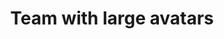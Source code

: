 ---
title: Team with large avatars
category: Marketing
paid: true
isActive: true
ltr: {"react":{"jsxCss":[],"jsxTail":[{"code":"export default () => {\n\n    const team = [\n        {\n            avatar: \"https://images.unsplash.com/photo-1511485977113-f34c92461ad9?ixlib=rb-1.2.1&q=80&fm=jpg&crop=faces&fit=crop&h=200&w=200&ixid=eyJhcHBfaWQiOjE3Nzg0fQ\",\n            name: \"Martiana dialan\",\n            title: \"Product designer\",\n            desc: \"Lorem Ipsum is simply dummy text of the printing and typesettin industry.\",\n            linkedin: \"javascript:void(0)\",\n            twitter: \"javascript:void(0)\",\n        },\n        {\n            avatar: \"https://api.uifaces.co/our-content/donated/xZ4wg2Xj.jpg\",\n            name: \"Micheal colorand\",\n            title: \"Software engineer\",\n            desc: \"Lorem Ipsum is simply dummy text of the printing and typesettin industry.\",\n            linkedin: \"javascript:void(0)\",\n            twitter: \"javascript:void(0)\",\n        },\n        {\n            avatar: \"https://randomuser.me/api/portraits/women/79.jpg\",\n            name: \"Brown Luis\",\n            title: \"Full stack engineer\",\n            desc: \"Lorem Ipsum is simply dummy text of the printing and typesettin industry.\",\n            linkedin: \"javascript:void(0)\",\n            twitter: \"javascript:void(0)\",\n        },\n        {\n            avatar: \"https://randomuser.me/api/portraits/women/63.jpg\",\n            name: \"Lysa sandiago\",\n            title: \"Head of designers\",\n            desc: \"Lorem Ipsum is simply dummy text of the printing and typesettin industry.\",\n            linkedin: \"javascript:void(0)\",\n            twitter: \"javascript:void(0)\",\n        },\n        {\n            avatar: \"https://randomuser.me/api/portraits/men/86.jpg\",\n            name: \"Daniel martin\",\n            title: \"Product designer\",\n            desc: \"Lorem Ipsum is simply dummy text of the printing and typesettin industry.\",\n            linkedin: \"javascript:void(0)\",\n            twitter: \"javascript:void(0)\",\n        },\n        {\n            avatar: \"https://randomuser.me/api/portraits/men/46.jpg\",\n            name: \"Vicky tanson\",\n            title: \"Product manager\",\n            desc: \"Lorem Ipsum is simply dummy text of the printing and typesettin industry.\",\n            linkedin: \"javascript:void(0)\",\n            twitter: \"javascript:void(0)\",\n        },\n    ]\n\n    return (\n        <section className=\"py-14\">\n            <div className=\"max-w-screen-xl mx-auto px-4 text-center md:px-8\">\n                <div className=\"max-w-xl mx-auto\">\n                    <h3 className=\"text-gray-800 text-3xl font-semibold sm:text-4xl\">\n                        Meet our team\n                    </h3>\n                    <p className=\"text-gray-600 mt-3\">\n                        Lorem Ipsum is simply dummy text of the printing and typesetting industry.Lorem Ipsum has been the industry's standard dummy.\n                    </p>\n                </div>\n                <div className=\"mt-12\">\n                    <ul className=\"grid gap-8 sm:grid-cols-2 md:grid-cols-3\">\n                        {\n                            team.map((item, idx) => (\n                                <li key={idx}>\n                                    <div className=\"w-24 h-24 mx-auto\">\n                                        <img\n                                            src={item.avatar}\n                                            className=\"w-full h-full rounded-full\"\n                                            alt=\"\"\n                                        />\n                                    </div>\n                                    <div className=\"mt-2\">\n                                        <h4 className=\"text-gray-700 font-semibold sm:text-lg\">{item.name}</h4>\n                                        <p className=\"text-indigo-600\">{item.title}</p>\n                                        <p className=\"text-gray-600 mt-2\">{item.desc}</p>\n                                        <div className=\"mt-4 flex justify-center gap-4 text-gray-400\">\n                                            <a href={item.twitter}>\n                                                <svg className=\"w-5 h-5 duration-150 hover:text-gray-500\" fill=\"currentColor\" viewBox=\"0 0 48 48\"><g clip-path=\"url(#clip0_17_80)\"><path fill=\"currentColor\" d=\"M15.1 43.5c18.11 0 28.017-15.006 28.017-28.016 0-.422-.01-.853-.029-1.275A19.998 19.998 0 0048 9.11c-1.795.798-3.7 1.32-5.652 1.546a9.9 9.9 0 004.33-5.445 19.794 19.794 0 01-6.251 2.39 9.86 9.86 0 00-16.788 8.979A27.97 27.97 0 013.346 6.299 9.859 9.859 0 006.393 19.44a9.86 9.86 0 01-4.462-1.228v.122a9.844 9.844 0 007.901 9.656 9.788 9.788 0 01-4.442.169 9.867 9.867 0 009.195 6.843A19.75 19.75 0 010 39.078 27.937 27.937 0 0015.1 43.5z\" /></g><defs><clipPath id=\"clip0_17_80\"><path fill=\"currentColor\" d=\"M0 0h48v48H0z\" /></clipPath></defs></svg>\n                                            </a>\n                                            <a href={item.linkedin}>\n                                                <svg className=\"w-5 h-5 duration-150 hover:text-gray-500\" fill=\"none\" viewBox=\"0 0 48 48\"><g clip-path=\"url(#clip0_17_68)\"><path fill=\"currentColor\" d=\"M44.447 0H3.544C1.584 0 0 1.547 0 3.46V44.53C0 46.444 1.584 48 3.544 48h40.903C46.407 48 48 46.444 48 44.54V3.46C48 1.546 46.406 0 44.447 0zM14.24 40.903H7.116V17.991h7.125v22.912zM10.678 14.87a4.127 4.127 0 01-4.134-4.125 4.127 4.127 0 014.134-4.125 4.125 4.125 0 010 8.25zm30.225 26.034h-7.115V29.766c0-2.653-.047-6.075-3.704-6.075-3.703 0-4.265 2.896-4.265 5.887v11.325h-7.107V17.991h6.826v3.13h.093c.947-1.8 3.272-3.702 6.731-3.702 7.21 0 8.541 4.744 8.541 10.912v12.572z\" /></g><defs><clipPath id=\"clip0_17_68\"><path fill=\"currentColor\" d=\"M0 0h48v48H0z\" /></clipPath></defs></svg>\n                                            </a>\n                                        </div>\n                                    </div>\n                                </li>\n                            ))\n                        }\n                    </ul>\n                </div>\n            </div>\n        </section>\n    )\n}","label":"App.jsx"}]},"preview":"function App() {\n  const team = [{\n    avatar: \"https://images.unsplash.com/photo-1511485977113-f34c92461ad9?ixlib=rb-1.2.1&q=80&fm=jpg&crop=faces&fit=crop&h=200&w=200&ixid=eyJhcHBfaWQiOjE3Nzg0fQ\",\n    name: \"Martiana dialan\",\n    title: \"Product designer\",\n    desc: \"Lorem Ipsum is simply dummy text of the printing and typesettin industry.\",\n    linkedin: \"javascript:void(0)\",\n    twitter: \"javascript:void(0)\"\n  }, {\n    avatar: \"https://api.uifaces.co/our-content/donated/xZ4wg2Xj.jpg\",\n    name: \"Micheal colorand\",\n    title: \"Software engineer\",\n    desc: \"Lorem Ipsum is simply dummy text of the printing and typesettin industry.\",\n    linkedin: \"javascript:void(0)\",\n    twitter: \"javascript:void(0)\"\n  }, {\n    avatar: \"https://randomuser.me/api/portraits/women/79.jpg\",\n    name: \"Brown Luis\",\n    title: \"Full stack engineer\",\n    desc: \"Lorem Ipsum is simply dummy text of the printing and typesettin industry.\",\n    linkedin: \"javascript:void(0)\",\n    twitter: \"javascript:void(0)\"\n  }, {\n    avatar: \"https://randomuser.me/api/portraits/women/63.jpg\",\n    name: \"Lysa sandiago\",\n    title: \"Head of designers\",\n    desc: \"Lorem Ipsum is simply dummy text of the printing and typesettin industry.\",\n    linkedin: \"javascript:void(0)\",\n    twitter: \"javascript:void(0)\"\n  }, {\n    avatar: \"https://randomuser.me/api/portraits/men/86.jpg\",\n    name: \"Daniel martin\",\n    title: \"Product designer\",\n    desc: \"Lorem Ipsum is simply dummy text of the printing and typesettin industry.\",\n    linkedin: \"javascript:void(0)\",\n    twitter: \"javascript:void(0)\"\n  }, {\n    avatar: \"https://randomuser.me/api/portraits/men/46.jpg\",\n    name: \"Vicky tanson\",\n    title: \"Product manager\",\n    desc: \"Lorem Ipsum is simply dummy text of the printing and typesettin industry.\",\n    linkedin: \"javascript:void(0)\",\n    twitter: \"javascript:void(0)\"\n  }];\n  return /*#__PURE__*/React.createElement(\"section\", {\n    className: \"py-14\"\n  }, /*#__PURE__*/React.createElement(\"div\", {\n    className: \"max-w-screen-xl mx-auto px-4 text-center md:px-8\"\n  }, /*#__PURE__*/React.createElement(\"div\", {\n    className: \"max-w-xl mx-auto\"\n  }, /*#__PURE__*/React.createElement(\"h3\", {\n    className: \"text-gray-800 text-3xl font-semibold sm:text-4xl\"\n  }, \"Meet our team\"), /*#__PURE__*/React.createElement(\"p\", {\n    className: \"text-gray-600 mt-3\"\n  }, \"Lorem Ipsum is simply dummy text of the printing and typesetting industry.Lorem Ipsum has been the industry's standard dummy.\")), /*#__PURE__*/React.createElement(\"div\", {\n    className: \"mt-12\"\n  }, /*#__PURE__*/React.createElement(\"ul\", {\n    className: \"grid gap-8 sm:grid-cols-2 md:grid-cols-3\"\n  }, team.map((item, idx) => /*#__PURE__*/React.createElement(\"li\", {\n    key: idx\n  }, /*#__PURE__*/React.createElement(\"div\", {\n    className: \"w-24 h-24 mx-auto\"\n  }, /*#__PURE__*/React.createElement(\"img\", {\n    src: item.avatar,\n    className: \"w-full h-full rounded-full\",\n    alt: \"\"\n  })), /*#__PURE__*/React.createElement(\"div\", {\n    className: \"mt-2\"\n  }, /*#__PURE__*/React.createElement(\"h4\", {\n    className: \"text-gray-700 font-semibold sm:text-lg\"\n  }, item.name), /*#__PURE__*/React.createElement(\"p\", {\n    className: \"text-indigo-600\"\n  }, item.title), /*#__PURE__*/React.createElement(\"p\", {\n    className: \"text-gray-600 mt-2\"\n  }, item.desc), /*#__PURE__*/React.createElement(\"div\", {\n    className: \"mt-4 flex justify-center gap-4 text-gray-400\"\n  }, /*#__PURE__*/React.createElement(\"a\", {\n    href: item.twitter\n  }, /*#__PURE__*/React.createElement(\"svg\", {\n    className: \"w-5 h-5 duration-150 hover:text-gray-500\",\n    fill: \"currentColor\",\n    viewBox: \"0 0 48 48\"\n  }, /*#__PURE__*/React.createElement(\"g\", {\n    \"clip-path\": \"url(#clip0_17_80)\"\n  }, /*#__PURE__*/React.createElement(\"path\", {\n    fill: \"currentColor\",\n    d: \"M15.1 43.5c18.11 0 28.017-15.006 28.017-28.016 0-.422-.01-.853-.029-1.275A19.998 19.998 0 0048 9.11c-1.795.798-3.7 1.32-5.652 1.546a9.9 9.9 0 004.33-5.445 19.794 19.794 0 01-6.251 2.39 9.86 9.86 0 00-16.788 8.979A27.97 27.97 0 013.346 6.299 9.859 9.859 0 006.393 19.44a9.86 9.86 0 01-4.462-1.228v.122a9.844 9.844 0 007.901 9.656 9.788 9.788 0 01-4.442.169 9.867 9.867 0 009.195 6.843A19.75 19.75 0 010 39.078 27.937 27.937 0 0015.1 43.5z\"\n  })), /*#__PURE__*/React.createElement(\"defs\", null, /*#__PURE__*/React.createElement(\"clipPath\", {\n    id: \"clip0_17_80\"\n  }, /*#__PURE__*/React.createElement(\"path\", {\n    fill: \"currentColor\",\n    d: \"M0 0h48v48H0z\"\n  }))))), /*#__PURE__*/React.createElement(\"a\", {\n    href: item.linkedin\n  }, /*#__PURE__*/React.createElement(\"svg\", {\n    className: \"w-5 h-5 duration-150 hover:text-gray-500\",\n    fill: \"none\",\n    viewBox: \"0 0 48 48\"\n  }, /*#__PURE__*/React.createElement(\"g\", {\n    \"clip-path\": \"url(#clip0_17_68)\"\n  }, /*#__PURE__*/React.createElement(\"path\", {\n    fill: \"currentColor\",\n    d: \"M44.447 0H3.544C1.584 0 0 1.547 0 3.46V44.53C0 46.444 1.584 48 3.544 48h40.903C46.407 48 48 46.444 48 44.54V3.46C48 1.546 46.406 0 44.447 0zM14.24 40.903H7.116V17.991h7.125v22.912zM10.678 14.87a4.127 4.127 0 01-4.134-4.125 4.127 4.127 0 014.134-4.125 4.125 4.125 0 010 8.25zm30.225 26.034h-7.115V29.766c0-2.653-.047-6.075-3.704-6.075-3.703 0-4.265 2.896-4.265 5.887v11.325h-7.107V17.991h6.826v3.13h.093c.947-1.8 3.272-3.702 6.731-3.702 7.21 0 8.541 4.744 8.541 10.912v12.572z\"\n  })), /*#__PURE__*/React.createElement(\"defs\", null, /*#__PURE__*/React.createElement(\"clipPath\", {\n    id: \"clip0_17_68\"\n  }, /*#__PURE__*/React.createElement(\"path\", {\n    fill: \"currentColor\",\n    d: \"M0 0h48v48H0z\"\n  })))))))))))));\n}","vue":{"vueCss":[],"vueTail":[]}}
rtl: {"react":{"jsxTail":[{"code":"export default () => {\n\n    const team = [\n        {\n            avatar: \"https://images.unsplash.com/photo-1511485977113-f34c92461ad9?ixlib=rb-1.2.1&q=80&fm=jpg&crop=faces&fit=crop&h=200&w=200&ixid=eyJhcHBfaWQiOjE3Nzg0fQ\",\n            name: \"مارتيانا ديالان\",\n            title: \"مصمم المنتج\",\n            desc: \"لوريم إيبسوم هو ببساطة نص شكلي يستخدم في صناعة الطباعة والتنضيد.\",\n            linkedin: \"javascript:void(0)\",\n            twitter: \"javascript:void(0)\",\n        },\n        {\n            avatar: \"https://api.uifaces.co/our-content/donated/xZ4wg2Xj.jpg\",\n            name: \"ميشيل كولوراند\",\n            title: \"مهندس برمجيات\",\n            desc: \"لوريم إيبسوم هو ببساطة نص شكلي يستخدم في صناعة الطباعة والتنضيد.\",\n            linkedin: \"javascript:void(0)\",\n            twitter: \"javascript:void(0)\",\n        },\n        {\n            avatar: \"https://randomuser.me/api/portraits/women/79.jpg\",\n            name: \"براون لويس\",\n            title: \"مهندس Full stack\",\n            desc: \"لوريم إيبسوم هو ببساطة نص شكلي يستخدم في صناعة الطباعة والتنضيد.\",\n            linkedin: \"javascript:void(0)\",\n            twitter: \"javascript:void(0)\",\n        },\n        {\n            avatar: \"https://randomuser.me/api/portraits/women/63.jpg\",\n            name: \"ليسا ساندياجو\",\n            title: \"رئيس المصممين\",\n            desc: \"لوريم إيبسوم هو ببساطة نص شكلي يستخدم في صناعة الطباعة والتنضيد.\",\n            linkedin: \"javascript:void(0)\",\n            twitter: \"javascript:void(0)\",\n        },\n        {\n            avatar: \"https://randomuser.me/api/portraits/men/86.jpg\",\n            name: \"دانيال مارتن\",\n            title: \"مصمم المنتج\",\n            desc: \"لوريم إيبسوم هو ببساطة نص شكلي يستخدم في صناعة الطباعة والتنضيد.\",\n            linkedin: \"javascript:void(0)\",\n            twitter: \"javascript:void(0)\",\n        },\n        {\n            avatar: \"https://randomuser.me/api/portraits/men/46.jpg\",\n            name: \"فيكي تانسون\",\n            title: \"مدير الإنتاج\",\n            desc: \"لوريم إيبسوم هو ببساطة نص شكلي يستخدم في صناعة الطباعة والتنضيد.\",\n            linkedin: \"javascript:void(0)\",\n            twitter: \"javascript:void(0)\",\n        },\n    ]\n\n    return (\n        <section className=\"py-14\">\n            <div className=\"max-w-screen-xl mx-auto px-4 text-center md:px-8\">\n                <div className=\"max-w-xl mx-auto\">\n                    <h3 className=\"text-gray-800 text-3xl font-semibold sm:text-4xl\">\n                        التق بفريقنا\n                    </h3>\n                    <p className=\"text-gray-600 mt-3\">\n                        لوريم إيبسوم هو ببساطة نص شكلي في صناعة الطباعة والتنضيد.\n                    </p>\n                </div>\n                <div className=\"mt-12\">\n                    <ul className=\"grid gap-8 sm:grid-cols-2 md:grid-cols-3\">\n                        {\n                            team.map((item, idx) => (\n                                <li key={idx}>\n                                    <div className=\"w-24 h-24 mx-auto\">\n                                        <img\n                                            src={item.avatar}\n                                            className=\"w-full h-full rounded-full\"\n                                            alt=\"\"\n                                        />\n                                    </div>\n                                    <div className=\"mt-2\">\n                                        <h4 className=\"text-gray-700 font-semibold sm:text-lg\">{item.name}</h4>\n                                        <p className=\"text-indigo-600\">{item.title}</p>\n                                        <p className=\"text-gray-600 mt-2\">{item.desc}</p>\n                                        <div className=\"mt-4 flex justify-center gap-4 text-gray-400\">\n                                            <a href={item.twitter}>\n                                                <svg className=\"w-5 h-5 duration-150 hover:text-gray-500\" fill=\"currentColor\" viewBox=\"0 0 48 48\"><g clip-path=\"url(#clip0_17_80)\"><path fill=\"currentColor\" d=\"M15.1 43.5c18.11 0 28.017-15.006 28.017-28.016 0-.422-.01-.853-.029-1.275A19.998 19.998 0 0048 9.11c-1.795.798-3.7 1.32-5.652 1.546a9.9 9.9 0 004.33-5.445 19.794 19.794 0 01-6.251 2.39 9.86 9.86 0 00-16.788 8.979A27.97 27.97 0 013.346 6.299 9.859 9.859 0 006.393 19.44a9.86 9.86 0 01-4.462-1.228v.122a9.844 9.844 0 007.901 9.656 9.788 9.788 0 01-4.442.169 9.867 9.867 0 009.195 6.843A19.75 19.75 0 010 39.078 27.937 27.937 0 0015.1 43.5z\" /></g><defs><clipPath id=\"clip0_17_80\"><path fill=\"currentColor\" d=\"M0 0h48v48H0z\" /></clipPath></defs></svg>\n                                            </a>\n                                            <a href={item.linkedin}>\n                                                <svg className=\"w-5 h-5 duration-150 hover:text-gray-500\" fill=\"none\" viewBox=\"0 0 48 48\"><g clip-path=\"url(#clip0_17_68)\"><path fill=\"currentColor\" d=\"M44.447 0H3.544C1.584 0 0 1.547 0 3.46V44.53C0 46.444 1.584 48 3.544 48h40.903C46.407 48 48 46.444 48 44.54V3.46C48 1.546 46.406 0 44.447 0zM14.24 40.903H7.116V17.991h7.125v22.912zM10.678 14.87a4.127 4.127 0 01-4.134-4.125 4.127 4.127 0 014.134-4.125 4.125 4.125 0 010 8.25zm30.225 26.034h-7.115V29.766c0-2.653-.047-6.075-3.704-6.075-3.703 0-4.265 2.896-4.265 5.887v11.325h-7.107V17.991h6.826v3.13h.093c.947-1.8 3.272-3.702 6.731-3.702 7.21 0 8.541 4.744 8.541 10.912v12.572z\" /></g><defs><clipPath id=\"clip0_17_68\"><path fill=\"currentColor\" d=\"M0 0h48v48H0z\" /></clipPath></defs></svg>\n                                            </a>\n                                        </div>\n                                    </div>\n                                </li>\n                            ))\n                        }\n                    </ul>\n                </div>\n            </div>\n        </section>\n    )\n}","label":"App.jsx"}],"jsxCss":[]},"vue":{"vueCss":[],"vueTail":[]},"preview":"function App() {\n  const team = [{\n    avatar: \"https://images.unsplash.com/photo-1511485977113-f34c92461ad9?ixlib=rb-1.2.1&q=80&fm=jpg&crop=faces&fit=crop&h=200&w=200&ixid=eyJhcHBfaWQiOjE3Nzg0fQ\",\n    name: \"مارتيانا ديالان\",\n    title: \"مصمم المنتج\",\n    desc: \"لوريم إيبسوم هو ببساطة نص شكلي يستخدم في صناعة الطباعة والتنضيد.\",\n    linkedin: \"javascript:void(0)\",\n    twitter: \"javascript:void(0)\"\n  }, {\n    avatar: \"https://api.uifaces.co/our-content/donated/xZ4wg2Xj.jpg\",\n    name: \"ميشيل كولوراند\",\n    title: \"مهندس برمجيات\",\n    desc: \"لوريم إيبسوم هو ببساطة نص شكلي يستخدم في صناعة الطباعة والتنضيد.\",\n    linkedin: \"javascript:void(0)\",\n    twitter: \"javascript:void(0)\"\n  }, {\n    avatar: \"https://randomuser.me/api/portraits/women/79.jpg\",\n    name: \"براون لويس\",\n    title: \"مهندس Full stack\",\n    desc: \"لوريم إيبسوم هو ببساطة نص شكلي يستخدم في صناعة الطباعة والتنضيد.\",\n    linkedin: \"javascript:void(0)\",\n    twitter: \"javascript:void(0)\"\n  }, {\n    avatar: \"https://randomuser.me/api/portraits/women/63.jpg\",\n    name: \"ليسا ساندياجو\",\n    title: \"رئيس المصممين\",\n    desc: \"لوريم إيبسوم هو ببساطة نص شكلي يستخدم في صناعة الطباعة والتنضيد.\",\n    linkedin: \"javascript:void(0)\",\n    twitter: \"javascript:void(0)\"\n  }, {\n    avatar: \"https://randomuser.me/api/portraits/men/86.jpg\",\n    name: \"دانيال مارتن\",\n    title: \"مصمم المنتج\",\n    desc: \"لوريم إيبسوم هو ببساطة نص شكلي يستخدم في صناعة الطباعة والتنضيد.\",\n    linkedin: \"javascript:void(0)\",\n    twitter: \"javascript:void(0)\"\n  }, {\n    avatar: \"https://randomuser.me/api/portraits/men/46.jpg\",\n    name: \"فيكي تانسون\",\n    title: \"مدير الإنتاج\",\n    desc: \"لوريم إيبسوم هو ببساطة نص شكلي يستخدم في صناعة الطباعة والتنضيد.\",\n    linkedin: \"javascript:void(0)\",\n    twitter: \"javascript:void(0)\"\n  }];\n  return /*#__PURE__*/React.createElement(\"section\", {\n    className: \"py-14\"\n  }, /*#__PURE__*/React.createElement(\"div\", {\n    className: \"max-w-screen-xl mx-auto px-4 text-center md:px-8\"\n  }, /*#__PURE__*/React.createElement(\"div\", {\n    className: \"max-w-xl mx-auto\"\n  }, /*#__PURE__*/React.createElement(\"h3\", {\n    className: \"text-gray-800 text-3xl font-semibold sm:text-4xl\"\n  }, \"\\u0627\\u0644\\u062A\\u0642 \\u0628\\u0641\\u0631\\u064A\\u0642\\u0646\\u0627\"), /*#__PURE__*/React.createElement(\"p\", {\n    className: \"text-gray-600 mt-3\"\n  }, \"\\u0644\\u0648\\u0631\\u064A\\u0645 \\u0625\\u064A\\u0628\\u0633\\u0648\\u0645 \\u0647\\u0648 \\u0628\\u0628\\u0633\\u0627\\u0637\\u0629 \\u0646\\u0635 \\u0634\\u0643\\u0644\\u064A \\u0641\\u064A \\u0635\\u0646\\u0627\\u0639\\u0629 \\u0627\\u0644\\u0637\\u0628\\u0627\\u0639\\u0629 \\u0648\\u0627\\u0644\\u062A\\u0646\\u0636\\u064A\\u062F.\")), /*#__PURE__*/React.createElement(\"div\", {\n    className: \"mt-12\"\n  }, /*#__PURE__*/React.createElement(\"ul\", {\n    className: \"grid gap-8 sm:grid-cols-2 md:grid-cols-3\"\n  }, team.map((item, idx) => /*#__PURE__*/React.createElement(\"li\", {\n    key: idx\n  }, /*#__PURE__*/React.createElement(\"div\", {\n    className: \"w-24 h-24 mx-auto\"\n  }, /*#__PURE__*/React.createElement(\"img\", {\n    src: item.avatar,\n    className: \"w-full h-full rounded-full\",\n    alt: \"\"\n  })), /*#__PURE__*/React.createElement(\"div\", {\n    className: \"mt-2\"\n  }, /*#__PURE__*/React.createElement(\"h4\", {\n    className: \"text-gray-700 font-semibold sm:text-lg\"\n  }, item.name), /*#__PURE__*/React.createElement(\"p\", {\n    className: \"text-indigo-600\"\n  }, item.title), /*#__PURE__*/React.createElement(\"p\", {\n    className: \"text-gray-600 mt-2\"\n  }, item.desc), /*#__PURE__*/React.createElement(\"div\", {\n    className: \"mt-4 flex justify-center gap-4 text-gray-400\"\n  }, /*#__PURE__*/React.createElement(\"a\", {\n    href: item.twitter\n  }, /*#__PURE__*/React.createElement(\"svg\", {\n    className: \"w-5 h-5 duration-150 hover:text-gray-500\",\n    fill: \"currentColor\",\n    viewBox: \"0 0 48 48\"\n  }, /*#__PURE__*/React.createElement(\"g\", {\n    \"clip-path\": \"url(#clip0_17_80)\"\n  }, /*#__PURE__*/React.createElement(\"path\", {\n    fill: \"currentColor\",\n    d: \"M15.1 43.5c18.11 0 28.017-15.006 28.017-28.016 0-.422-.01-.853-.029-1.275A19.998 19.998 0 0048 9.11c-1.795.798-3.7 1.32-5.652 1.546a9.9 9.9 0 004.33-5.445 19.794 19.794 0 01-6.251 2.39 9.86 9.86 0 00-16.788 8.979A27.97 27.97 0 013.346 6.299 9.859 9.859 0 006.393 19.44a9.86 9.86 0 01-4.462-1.228v.122a9.844 9.844 0 007.901 9.656 9.788 9.788 0 01-4.442.169 9.867 9.867 0 009.195 6.843A19.75 19.75 0 010 39.078 27.937 27.937 0 0015.1 43.5z\"\n  })), /*#__PURE__*/React.createElement(\"defs\", null, /*#__PURE__*/React.createElement(\"clipPath\", {\n    id: \"clip0_17_80\"\n  }, /*#__PURE__*/React.createElement(\"path\", {\n    fill: \"currentColor\",\n    d: \"M0 0h48v48H0z\"\n  }))))), /*#__PURE__*/React.createElement(\"a\", {\n    href: item.linkedin\n  }, /*#__PURE__*/React.createElement(\"svg\", {\n    className: \"w-5 h-5 duration-150 hover:text-gray-500\",\n    fill: \"none\",\n    viewBox: \"0 0 48 48\"\n  }, /*#__PURE__*/React.createElement(\"g\", {\n    \"clip-path\": \"url(#clip0_17_68)\"\n  }, /*#__PURE__*/React.createElement(\"path\", {\n    fill: \"currentColor\",\n    d: \"M44.447 0H3.544C1.584 0 0 1.547 0 3.46V44.53C0 46.444 1.584 48 3.544 48h40.903C46.407 48 48 46.444 48 44.54V3.46C48 1.546 46.406 0 44.447 0zM14.24 40.903H7.116V17.991h7.125v22.912zM10.678 14.87a4.127 4.127 0 01-4.134-4.125 4.127 4.127 0 014.134-4.125 4.125 4.125 0 010 8.25zm30.225 26.034h-7.115V29.766c0-2.653-.047-6.075-3.704-6.075-3.703 0-4.265 2.896-4.265 5.887v11.325h-7.107V17.991h6.826v3.13h.093c.947-1.8 3.272-3.702 6.731-3.702 7.21 0 8.541 4.744 8.541 10.912v12.572z\"\n  })), /*#__PURE__*/React.createElement(\"defs\", null, /*#__PURE__*/React.createElement(\"clipPath\", {\n    id: \"clip0_17_68\"\n  }, /*#__PURE__*/React.createElement(\"path\", {\n    fill: \"currentColor\",\n    d: \"M0 0h48v48H0z\"\n  })))))))))))));\n}"}
slug: /team-sections
id: 2a88ab3b-4212-4b24-b9ae-55ff68e2a191
created_at: 1670764847313
---